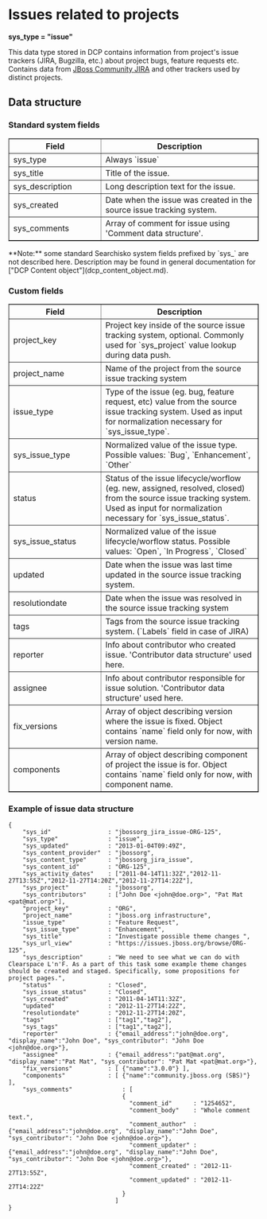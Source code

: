 Issues related to projects
==========================

**sys\_type = "issue"**

This data type stored in DCP contains information from project's issue trackers (JIRA, Bugzilla, etc.) about project bugs, feature requests etc.
Contains data from [JBoss Community JIRA](http://issues.jboss.org) and other trackers used by distinct projects. 

## Data structure

### Standard system fields
<table border="1">
<thead>
  <th>Field</th>
  <th width="63%">Description</th>
</thead>
<tbody>
<tr><td>sys_type</td><td>Always `issue`</td></tr>
<tr><td>sys_title</td><td>Title of the issue.</td></tr>
<tr><td>sys_description</td><td>Long description text for the issue.</td></tr>
<tr><td>sys_created</td><td>Date when the issue was created in the source issue tracking system.</td></tr>
<tr><td>sys_comments</td><td>Array of comment for issue using 'Comment data structure'.</td></tr>
</tbody>
</table>
**Note:** some standard Searchisko system fields prefixed by `sys_` are not described here. Description may be found in general documentation for ["DCP Content object"](dcp_content_object.md).

### Custom fields
<table border="1">
<thead>
  <th>Field</th>
  <th width="63%">Description</th>
</thead>
<tbody>
<tr><td>project_key</td><td>Project key inside of the source issue tracking system, optional. Commonly used for `sys_project` value lookup during data push.</td></tr>
<tr><td>project_name</td><td>Name of the project from the source issue tracking system</td></tr>
<tr><td>issue_type</td><td>Type of the issue (eg. bug, feature request, etc) value from the source issue tracking system. Used as input for normalization necessary for `sys_issue_type`.</td></tr>
<tr><td>sys_issue_type</td><td>Normalized value of the issue type. Possible values: `Bug`, `Enhancement`, `Other`</td></tr>
<tr><td>status</td><td>Status of the issue lifecycle/worflow (eg. new, assigned, resolved, closed) from the source issue tracking system. Used as input for normalization necessary for `sys_issue_status`.</td></tr>
<tr><td>sys_issue_status</td><td>Normalized value of the issue lifecycle/worflow status. Possible values: `Open`, `In Progress`, `Closed`</td></tr>
<tr><td>updated</td><td>Date when the issue was last time updated in the source issue tracking system.</td></tr>
<tr><td>resolutiondate</td><td>Date when the issue was resolved in the source issue tracking system</td></tr>
<tr><td>tags</td><td>Tags from the source issue tracking system. (`Labels` field in case of JIRA)</td></tr>
<tr><td>reporter</td><td>Info about contributor who created issue. 'Contributor data structure' used here.</td></tr>
<tr><td>assignee</td><td>Info about contributor responsible for issue solution. 'Contributor data structure' used here.</td></tr>
<tr><td>fix_versions</td><td>Array of object describing version where the issue is fixed. Object contains `name` field only for now, with version name.</td></tr>
<tr><td>components</td><td>Array of object describing component of project the issue is for. Object contains `name` field only for now, with component name.</td></tr>
</tbody>
</table>

### Example of issue data structure

	{
		"sys_id"                : "jbossorg_jira_issue-ORG-125",
		"sys_type"              : "issue",
		"sys_updated"           : "2013-01-04T09:49Z",
		"sys_content_provider"  : "jbossorg",
		"sys_content_type"      : "jbossorg_jira_issue",
		"sys_content_id"        : "ORG-125",
		"sys_activity_dates"    : ["2011-04-14T11:32Z","2012-11-27T13:55Z","2012-11-27T14:20Z","2012-11-27T14:22Z"],
		"sys_project"           : "jbossorg",
		"sys_contributors"      : ["John Doe <john@doe.org>", "Pat Mat <pat@mat.org>"],
		"project_key"           : "ORG",
		"project_name"          : "jboss.org infrastructure",
		"issue_type"            : "Feature Request",
		"sys_issue_type"        : "Enhancement",
		"sys_title"             : "Investigate possible theme changes ",
		"sys_url_view"          : "https://issues.jboss.org/browse/ORG-125",
		"sys_description"       : "We need to see what we can do with Clearspace L'n'F. As a part of this task some example theme changes should be created and staged. Specifically, some propositions for project pages.",
		"status"                : "Closed",
		"sys_issue_status"      : "Closed",
		"sys_created"           : "2011-04-14T11:32Z",
		"updated"               : "2012-11-27T14:22Z",
		"resolutiondate"        : "2012-11-27T14:20Z",
		"tags"                  : ["tag1","tag2"],
		"sys_tags"              : ["tag1","tag2"],
		"reporter"              : {"email_address":"john@doe.org", "display_name":"John Doe", "sys_contributor": "John Doe <john@doe.org>"},
		"assignee"              : {"email_address":"pat@mat.org", "display_name":"Pat Mat", "sys_contributor": "Pat Mat <pat@mat.org>"},
		"fix_versions"          : [ {"name":"3.0.0"} ],
		"components"            : [ {"name":"community.jboss.org (SBS)"} ],
		"sys_comments"              : [
		                            {
		                              "comment_id"      : "1254652",
		                              "comment_body"    : "Whole comment text.",
		                              "comment_author"  : {"email_address":"john@doe.org", "display_name":"John Doe", "sys_contributor": "John Doe <john@doe.org>"},
		                              "comment_updater" : {"email_address":"john@doe.org", "display_name":"John Doe", "sys_contributor": "John Doe <john@doe.org>"},
		                              "comment_created" : "2012-11-27T13:55Z",
		                              "comment_updated" : "2012-11-27T14:22Z"
		                            }
		                          ]
	}
